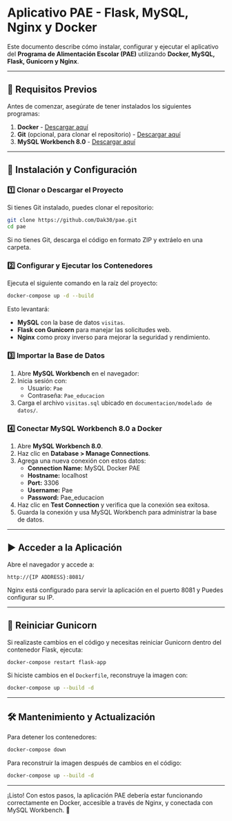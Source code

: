 # Aplicativo PAE - Flask, MySQL, Nginx y Docker

Este documento describe cómo instalar, configurar y ejecutar el aplicativo del **Programa de Alimentación Escolar (PAE)** utilizando **Docker, MySQL, Flask, Gunicorn y Nginx**.

---

## 📌 Requisitos Previos

Antes de comenzar, asegúrate de tener instalados los siguientes programas:

1. **Docker** - [Descargar aquí](https://www.docker.com/get-started)
2. **Git** (opcional, para clonar el repositorio) - [Descargar aquí](https://git-scm.com/)
3. **MySQL Workbench 8.0** - [Descargar aquí](https://dev.mysql.com/downloads/workbench/)

---

## 🚀 Instalación y Configuración

### 1️⃣ Clonar o Descargar el Proyecto
Si tienes Git instalado, puedes clonar el repositorio:
```bash
git clone https://github.com/Dak30/pae.git
cd pae
```
Si no tienes Git, descarga el código en formato ZIP y extráelo en una carpeta.

### 2️⃣ Configurar y Ejecutar los Contenedores
Ejecuta el siguiente comando en la raíz del proyecto:

```bash
docker-compose up -d --build
```

Esto levantará:
- **MySQL** con la base de datos `visitas`.
- **Flask con Gunicorn** para manejar las solicitudes web.
- **Nginx** como proxy inverso para mejorar la seguridad y rendimiento.

### 3️⃣ Importar la Base de Datos
1. Abre **MySQL Workbench** en el navegador:
2. Inicia sesión con:
   - Usuario: `Pae`
   - Contraseña: `Pae_educacion`
3. Carga el archivo `visitas.sql` ubicado en `documentacion/modelado de datos/`.

### 4️⃣ Conectar MySQL Workbench 8.0 a Docker

1. Abre **MySQL Workbench 8.0**.
2. Haz clic en **Database > Manage Connections**.
3. Agrega una nueva conexión con estos datos:
   - **Connection Name:** MySQL Docker PAE
   - **Hostname:** localhost
   - **Port:** 3306
   - **Username:** Pae
   - **Password:** Pae_educacion
4. Haz clic en **Test Connection** y verifica que la conexión sea exitosa.
5. Guarda la conexión y usa MySQL Workbench para administrar la base de datos.

---

## ▶️ Acceder a la Aplicación

Abre el navegador y accede a:
```
http://{IP ADDRESS}:8081/
```

Nginx está configurado para servir la aplicación en el puerto 8081 y Puedes configurar su IP.

---

## 🔄 Reiniciar Gunicorn
Si realizaste cambios en el código y necesitas reiniciar Gunicorn dentro del contenedor Flask, ejecuta:
```bash
docker-compose restart flask-app
```

Si hiciste cambios en el `Dockerfile`, reconstruye la imagen con:
```bash
docker-compose up --build -d
```

---

## 🛠 Mantenimiento y Actualización
Para detener los contenedores:
```bash
docker-compose down
```
Para reconstruir la imagen después de cambios en el código:
```bash
docker-compose up --build -d
```

---

¡Listo! Con estos pasos, la aplicación PAE debería estar funcionando correctamente en Docker, accesible a través de Nginx, y conectada con MySQL Workbench. 🚀

